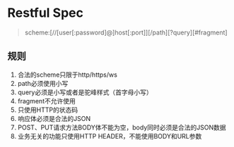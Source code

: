 # Restful Spec

>  scheme:[//[user[:password]@]host[:port]][/path][?query][#fragment]

## 规则

1. 合法的scheme只限于http/https/ws
2. path必须使用小写
3. query必须是小写或者是驼峰样式（首字母小写）
4. fragment不允许使用
5. 只使用HTTP的状态码
6. 响应体必须是合法的JSON
7. POST、PUT请求方法BODY体不能为空，body同时必须是合法的JSON数据
8. 业务无关的功能只使用HTTP HEADER，不能使用BODY和URL参数

